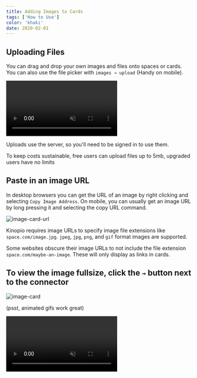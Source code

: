 ```yaml
---
title: Adding Images to Cards
tags: ['How to Use']
color: 'khaki'
date: 2020-02-01
---
```


## Uploading Files

You can drag and drop your own images and files onto spaces or cards. You can also use the file picker with `images → upload` (Handy on mobile).

<video class="wide" autoplay loop muted playsinline>
  <source src="https://updates.kinopio.club/upload-file-small.mp4">
</video>

Uploads use the server, so you'll need to be signed in to use them.

To keep costs sustainable, free users can upload files up to 5mb, upgraded users have no limits

## Paste in an image URL

In desktop browsers you can get the URL of an image by right clicking and selecting `Copy Image Address`. On mobile, you can usually get an image URL by long pressing it and selecting the copy URL command.

![image-card-url](/assets/posts/image-card-url.png)

Kinopio requires image URLs to specify image file extensions like `space.com/image.jpg`.  `jpeg`, `jpg`, `png`, and `gif` format images are supported.

Some websites obscure their image URLs to not include the file extension `space.com/maybe-an-image`. These will only display as links in cards.

## To view the image fullsize, click the `→` button next to the connector

![image-card](/assets/posts/image-card.png)

(psst, animated gifs work great)

<video class="wide" autoplay loop muted playsinline>
  <source src="/assets/posts/example-space.mp4">
</video>
